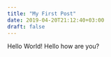 ```yaml
---
title: "My First Post"
date: 2019-04-20T21:12:40+03:00
draft: false
---
```


Hello World!
Hello how are you?
